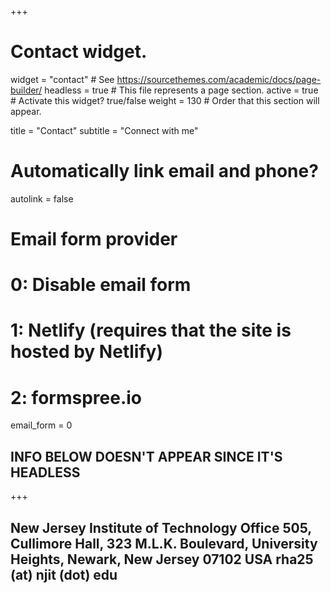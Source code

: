 +++
# Contact widget.
widget = "contact"  # See https://sourcethemes.com/academic/docs/page-builder/
headless = true  # This file represents a page section.
active = true  # Activate this widget? true/false
weight = 130  # Order that this section will appear.

title = "Contact"
subtitle = "Connect with me"

# Automatically link email and phone?
autolink = false

# Email form provider
#   0: Disable email form
#   1: Netlify (requires that the site is hosted by Netlify)
#   2: formspree.io
email_form = 0


## INFO BELOW DOESN'T APPEAR SINCE IT'S HEADLESS
+++

New Jersey Institute of Technology
Office 505, Cullimore Hall, 
323 M.L.K. Boulevard, University Heights, 
Newark, New Jersey 
07102 USA
rha25 (at) njit (dot) edu
--------------------------------------------------------------

